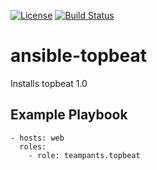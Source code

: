 [![License](http://img.shields.io/:license-apache-blue.svg)](http://www.apache.org/licenses/LICENSE-2.0.html)
[![Build Status](https://travis-ci.org/teampants/ansible-topbeat.svg?branch=develop)](https://travis-ci.org/teampants/ansible-topbeat)
# ansible-topbeat
Installs topbeat 1.0

## Example Playbook

    - hosts: web
      roles:
        - role: teampants.topbeat
